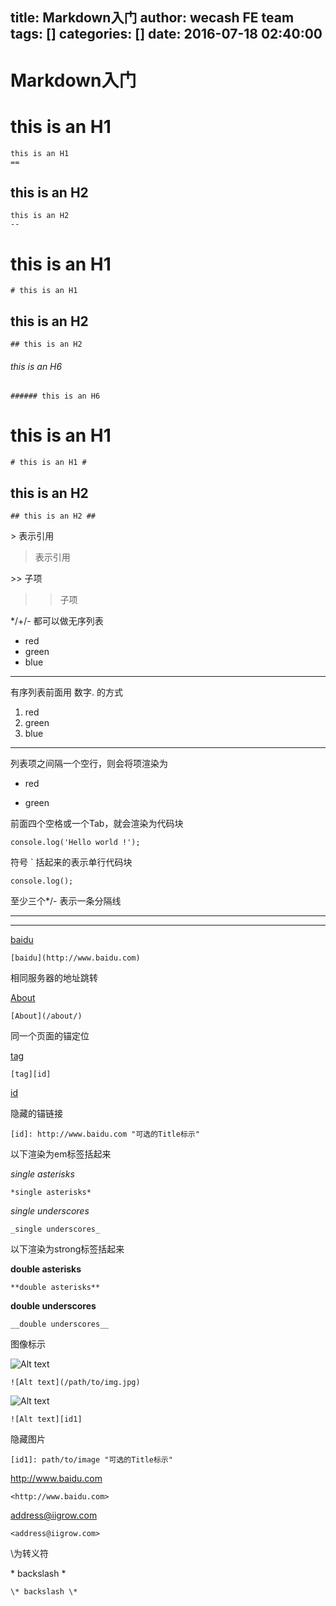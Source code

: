title: Markdown入门
author: wecash FE team
tags: []
categories: []
date: 2016-07-18 02:40:00
---

# Markdown入门

this is an H1
== 
    this is an H1
    == 
    
this is an H2
--

    this is an H2
    --
    
# this is an H1

    # this is an H1
   
## this is an H2

    ## this is an H2
    
###### this is an H6

    ###### this is an H6
    
# this is an H1 #

    # this is an H1 #
    
## this is an H2 ##

    ## this is an H2 ##
    
\> 表示引用

> 表示引用

\>> 子项

>> 子项

*/+/- 都可以做无序列表

* red
* green
* blue

--- 

有序列表前面用 数字. 的方式

1. red
2. green
3. blue

---

列表项之间隔一个空行，则会将项渲染为<p>

* red

* green

前面四个空格或一个Tab，就会渲染为代码块

    console.log('Hello world !');
    
符号 ` 括起来的表示单行代码块

`console.log();`

至少三个*/- 表示一条分隔线

***

---

[baidu](http://www.baidu.com)

    [baidu](http://www.baidu.com)

相同服务器的地址跳转

[About](/about/)

    [About](/about/)
    
同一个页面的锚定位

[tag][id]

    [tag][id]


[id][]

隐藏的锚链接

[id]: http://www.baidu.com "可选的Title标示"

    [id]: http://www.baidu.com "可选的Title标示"
    
以下渲染为em标签括起来

*single asterisks*

    *single asterisks*
    
_single underscores_

    _single underscores_
    
以下渲染为strong标签括起来

**double asterisks**

    **double asterisks**
    
__double underscores__

    __double underscores__

图像标示

![Alt text](/path/to/img.jpg)

    ![Alt text](/path/to/img.jpg)
    
![Alt text][id1]

    ![Alt text][id1]
    
隐藏图片

[id1]: path/to/image "可选的Title标示"

    [id1]: path/to/image "可选的Title标示"
    
<http://www.baidu.com>

    <http://www.baidu.com>
    
<address@iigrow.com>

    <address@iigrow.com>

\为转义符

\* backslash \*

    \* backslash \*